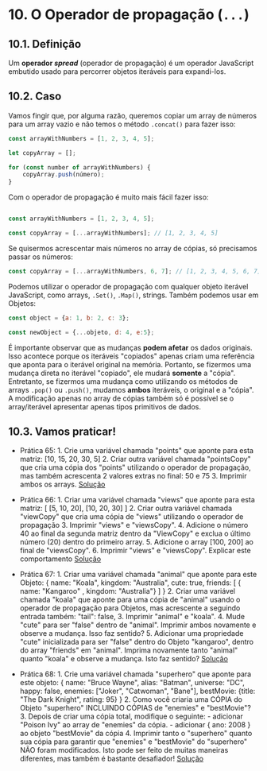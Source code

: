 # 10. O Operador de propagação (`...`)

## 10.1. Definição

Um **operador *spread*** (operador de propagação) é um operador JavaScript embutido usado para percorrer objetos iteráveis para expandi-los.

## 10.2. Caso

Vamos fingir que, por alguma razão, queremos copiar um array de números para um array vazio e não temos o método `.concat()` para fazer isso:

```javascript
const arrayWithNumbers = [1, 2, 3, 4, 5];

let copyArray = [];

for (const number of arrayWithNumbers) {
    copyArray.push(número);
}
```

Com o operador de propagação é muito mais fácil fazer isso:

```javascript

const arrayWithNumbers = [1, 2, 3, 4, 5];

const copyArray = [...arrayWithNumbers]; // [1, 2, 3, 4, 5]
```

Se quisermos acrescentar mais números no array de cópias, só precisamos passar os números:

```javascript
const copyArray = [...arrayWithNumbers, 6, 7]; // [1, 2, 3, 4, 5, 6, 7]
```

Podemos utilizar o operador de propagação com qualquer objeto iterável JavaScript, como arrays, `.Set()`, `.Map()`, strings. Também podemos usar em Objetos:

```javascript
const object = {a: 1, b: 2, c: 3};

const newObject = {...objeto, d: 4, e:5};
```

É importante observar que as mudanças **podem afetar** os dados originais. Isso acontece porque os iteráveis "copiados" apenas criam uma referência que aponta para o iterável original na memória. Portanto, se fizermos uma mudança direta no iterável "copiado", ele mudará **somente** a "cópia". Entretanto, se fizermos uma mudança como utilizando os métodos de arrays `.pop()` ou `.push()`, mudamos **ambos** iteráveis, o original e a "cópia". A modificação apenas no array de cópias também só é possível se o array/iterável apresentar apenas tipos primitivos de dados.

## 10.3. **Vamos praticar!**

- Prática 65:
      1. Crie uma variável chamada "points" que aponte para esta matriz: [10, 15, 20, 30, 5]
      2. Criar outra variável chamada "pointsCopy" que cria uma cópia dos "points" utilizando o operador de propagação, mas também acrescenta
         2 valores extras no final: 50 e 75
      3. Imprimir ambos os arrays.
      [Solução](/pt-br/js/praticando/p65.js)

- Prática 66:
      1. Criar uma variável chamada "views" que aponte para esta matriz: [ [5, 10, 20], [10, 20, 30] ]
      2. Criar outra variável chamada "viewCopy" que cria uma cópia de "views" utilizando o operador de propagação
      3. Imprimir "views" e "viewsCopy".
      4. Adicione o número 40 ao final da segunda matriz dentro da "ViewCopy" e exclua o último número (20) dentro do primeiro array.
      5. Adicione o array [100, 200] ao final de "viewsCopy".
      6. Imprimir "views" e "viewsCopy".
      Explicar este comportamento
      [Solução](/pt-br/js/praticando/p66.js)

- Prática 67:
      1. Criar uma variável chamada "animal" que aponte para este Objeto:
         { name: "Koala", kingdom: "Australia", cute: true,
          friends: [ { name: "Kangaroo" , kingdom: "Australia"} ] }
      2. Criar uma variável chamada "koala" que aponte para uma cópia de "animal" usando o operador de propagação para Objetos, mas acrescente a seguindo entrada também: "tail": false,
      3. Imprimir "animal" e "koala".
      4. Mude "cute" para ser "false" dentro de "animal". Imprimir ambos novamente e observe a mudança. Isso faz sentido?
      5. Adicionar uma propriedade "cute" inicializada para ser "false" dentro do Objeto "kangaroo", dentro do array "friends" em "animal".  Imprima novamente tanto "animal" quanto "koala" e observe a mudança. Isto faz sentido?
      [Solução](/pt-br/js/praticando/p67.js)

- Prática 68:
      1. Crie uma variável chamada "superhero" que aponte para este objeto:
         {   name: "Bruce Wayne", alias: "Batman", universe: "DC",
            happy: false, enemies: ["Joker", "Catwoman", "Bane"],
            bestMovie: {title: "The Dark Knight", rating: 95} }
      2. Como você criaria uma CÓPIA do Objeto "superhero" INCLUINDO CÓPIAS de "enemies" e "bestMovie"?
      3. Depois de criar uma cópia total, modifique o seguinte:
         - adicionar "Poison Ivy" ao array de "enemies" da cópia.
         - adicionar { ano: 2008 } ao objeto "bestMovie" da cópia
      4. Imprimir tanto o "superhero" quanto sua cópia para garantir que "enemies" e "bestMovie" do "superhero" NÃO foram modificados.
      Isto pode ser feito de muitas maneiras diferentes, mas também é bastante desafiador!
      [Solução](/pt-br/js/praticando/p68.js)
